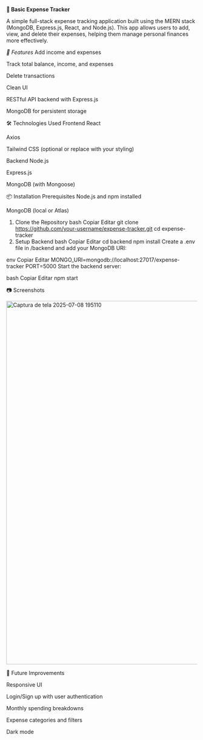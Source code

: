 **💸 Basic Expense Tracker**

A simple full-stack expense tracking application built using the MERN stack (MongoDB, Express.js, React, and Node.js). This app allows users to add, view, and delete their expenses, helping them manage personal finances more effectively.


*🚀 Features*
Add income and expenses

Track total balance, income, and expenses

Delete transactions

Clean UI

RESTful API backend with Express.js

MongoDB for persistent storage

🛠️ Technologies Used
Frontend
React

Axios

Tailwind CSS (optional or replace with your styling)

Backend
Node.js

Express.js

MongoDB (with Mongoose)

📦 Installation
Prerequisites
Node.js and npm installed

MongoDB (local or Atlas)

1. Clone the Repository
bash
Copiar
Editar
git clone https://github.com/your-username/expense-tracker.git
cd expense-tracker
2. Setup Backend
bash
Copiar
Editar
cd backend
npm install
Create a .env file in /backend and add your MongoDB URI:

env
Copiar
Editar
MONGO_URI=mongodb://localhost:27017/expense-tracker
PORT=5000
Start the backend server:

bash
Copiar
Editar
npm start

📷 Screenshots

<img width="958" alt="Captura de tela 2025-07-08 195110" src="https://github.com/user-attachments/assets/5f07a91b-dcf3-4bca-b1bb-4b7aceb48bcc" />

📌 Future Improvements

Responsive UI

Login/Sign up with user authentication

Monthly spending breakdowns

Expense categories and filters

Dark mode
